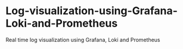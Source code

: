 # Log-visualization-using-Grafana-Loki-and-Prometheus
Real time log visualization using Grafana, Loki and Prometheus
